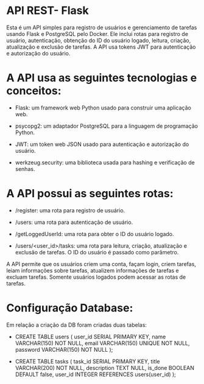 # API REST- Flask

Esta é um API simples para registro de usuários e gerenciamento de tarefas usando Flask e PostgreSQL pelo Docker. Ele inclui rotas para registro de usuário, autenticação, obtenção do ID do usuário logado, leitura, criação, atualização e exclusão de tarefas. A API usa tokens JWT para autenticação e autorização do usuário.

# A API usa as seguintes tecnologias e conceitos:

- Flask: um framework web Python usado para construir uma aplicação web.

- psycopg2: um adaptador PostgreSQL para a linguagem de programação Python.

- JWT: um token web JSON usado para autenticação e autorização do usuário.

- werkzeug.security: uma biblioteca usada para hashing e verificação de senhas.

# A API possui as seguintes rotas:

- /register: uma rota para registro de usuário.

- /users: uma rota para autenticação de usuário.

- /getLoggedUserId: uma rota para obter o ID do usuário logado.

- /users/<user_id>/tasks: uma rota para leitura, criação, atualização e exclusão de tarefas. O ID do usuário é passado como parâmetro.

A API permite que os usuários criem uma conta, façam login, criem tarefas, leiam informações sobre tarefas, atualizem informações de tarefas e excluam tarefas. Somente usuários logados podem acessar as rotas de tarefas.

# Configuração Database:
Em relação a criação da DB foram criadas duas tabelas:
- CREATE TABLE users (
    user_id SERIAL PRIMARY KEY,
    name VARCHAR(150) NOT NULL,
    email VARCHAR(150) UNIQUE NOT NULL,
    password VARCHAR(150) NOT NULL
);

- CREATE TABLE tasks (
    task_id SERIAL PRIMARY KEY,
    title VARCHAR(200) NOT NULL,
    description TEXT NULL,
    is_done BOOLEAN DEFAULT false,
    user_id INTEGER REFERENCES users(user_id)
);
